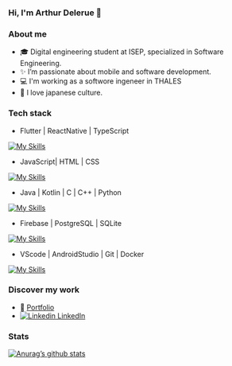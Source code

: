 ### Hi, I'm Arthur Delerue 👋

### About me
- 🎓 Digital engineering student at ISEP, specialized in Software Engineering.
- ✨ I’m passionate about mobile and software development.
- 💻 I'm working as a softwore ingeneer in THALES
- 🗻 I love japanese culture.

### Tech stack
 - Flutter | ReactNative | TypeScript 
 
 [![My Skills](https://skillicons.dev/icons?i=flutter,react)](https://skillicons.dev)
 
 - JavaScript| HTML | CSS

 [![My Skills](https://skillicons.dev/icons?i=js,html,css)](https://skillicons.dev)
 
 - Java | Kotlin | C | C++ | Python 
 
 [![My Skills](https://skillicons.dev/icons?i=java,kotlin,c,cpp,py)](https://skillicons.dev)
 
 - Firebase | PostgreSQL | SQLite
 
  [![My Skills](https://skillicons.dev/icons?i=firebase,postgres,sqlite)](https://skillicons.dev)
  
 - VScode | AndroidStudio | Git | Docker
 
  [![My Skills](https://skillicons.dev/icons?i=vscode,androidstudio,git,docker)](https://skillicons.dev)

### Discover my work
- 🔎 [Portfolio](https://www.karma91430.github.io)
- [![Linkedin](https://img.shields.io/badge/LinkedIn-0077B5?style=for-the-badge&logo=linkedin&logoColor=white) LinkedIn](https://www.linkedin.com/in/arthur-delerue/)

### Stats
[![Anurag’s github stats](https://github-readme-stats.vercel.app/api?username=Karma91430)](https://github.com/Karma91430)

<!--
[![Top Langs](https://github-readme-stats.vercel.app/api/top-langs/?username=Karma91430&layout=compact)](https://github.com/Karma91430)

**Karma91430/Karma91430** is a ✨ _special_ ✨ repository because its `README.md` (this file) appears on your GitHub profile.

Here are some ideas to get you started:

- 🔭 I’m currently working on ...
- 🌱 I’m currently learning ...
- 👯 I’m looking to collaborate on ...
- 🤔 I’m looking for help with ...
- 💬 Ask me about ...
- 📫 How to reach me: ...
- 😄 Pronouns: ...
- ⚡ Fun fact: ...
-->
